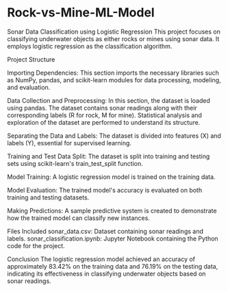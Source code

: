 # Rock-vs-Mine-ML-Model

Sonar Data Classification using Logistic Regression
This project focuses on classifying underwater objects as either rocks or mines using sonar data. It employs logistic regression as the classification algorithm.

Project Structure

Importing Dependencies: This section imports the necessary libraries such as NumPy, pandas, and scikit-learn modules for data processing, modeling, and evaluation.

Data Collection and Preprocessing: In this section, the dataset is loaded using pandas. The dataset contains sonar readings along with their corresponding labels (R for rock, M for mine). Statistical analysis and exploration of the dataset are performed to understand its structure.

Separating the Data and Labels: The dataset is divided into features (X) and labels (Y), essential for supervised learning.

Training and Test Data Split: The dataset is split into training and testing sets using scikit-learn's train_test_split function.

Model Training: A logistic regression model is trained on the training data.

Model Evaluation: The trained model's accuracy is evaluated on both training and testing datasets.

Making Predictions: A sample predictive system is created to demonstrate how the trained model can classify new instances.

Files Included
sonar_data.csv: Dataset containing sonar readings and labels.
sonar_classification.ipynb: Jupyter Notebook containing the Python code for the project.

Conclusion
The logistic regression model achieved an accuracy of approximately 83.42% on the training data and 76.19% on the testing data, indicating its effectiveness in classifying underwater objects based on sonar readings.







